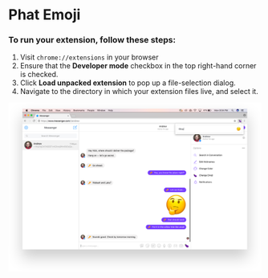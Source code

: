 # Phat Emoji

### To run your extension, follow these steps:
1. Visit `chrome://extensions` in your browser
1. Ensure that the **Developer mode** checkbox in the top right-hand corner is checked.
1. Click **Load unpacked extension** to pop up a file-selection dialog.
1. Navigate to the directory in which your extension files live, and select it.

![](screenshots/photo.png)


